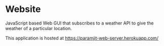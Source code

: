 # Website


JavaScript based Web GUI that subscribes to a weather API to give the weather of a particular location.

This application is hosted at https://paramjit-web-server.herokuapp.com/
